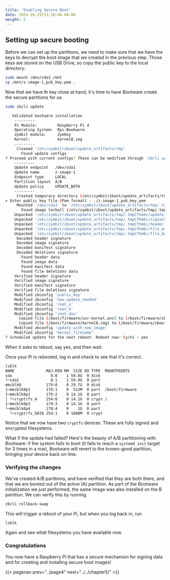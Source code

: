 ```yaml
---
title: 'Enabling Secure Boot'
date: 2024-10-25T13:18:46-04:00
weight: 5
---
```


## Setting up secure booting

Before we can set up the partitions, we need to make sure that we have the keys to decrypt the boot image that we created in the previous step. Those keys are stored on the USB Drive, so copy the public key to the local directory:

```bash
sudo mount /dev/sda1 /mnt
cp /mnt/z-image-1_pub_key.pem .
```

Now that we have th key close at hand, it's time to have Bootware create the secure partitions for us.

```bash
sudo zbcli update
```
```bash
   Validated bootware installation
	---------
	Pi Module:         Raspberry Pi 4
	Operating System:  Rpi-Bookworm
	Zymbit module:     Zymkey
	Kernel:            kernel8.img
	---------
     Cleaned '/etc/zymbit/zboot/update_artifacts/tmp'
       Found update configs
? Proceed with current configs? These can be modified through 'zbcli update-config'
	---------
 	Update endpoint   /dev/sda1
 	Update name       z-image-1
 	Endpoint type     LOCAL
 	Partition layout  A/B
 	Update policy     UPDATE_BOTH
 	---------
     Created temporary directory (/etc/zymbit/zboot/update_artifacts/tmp/.tmpCfhm6c)
✔ Enter public key file (Pem format) · ./z-image-1_pub_key.pem
     Mounted '/dev/sda1' to '/etc/zymbit/zboot/update_artifacts/tmp/.tmpyKYgR3'
       Found image tarball (/etc/zymbit/zboot/update_artifacts/tmp/.tmpyKYgR3/z-image-1.zi)
    Unpacked '/etc/zymbit/zboot/update_artifacts/tmp/.tmpCfhm6c/update_artifact.tar'
    Unpacked '/etc/zymbit/zboot/update_artifacts/tmp/.tmpCfhm6c/signatures'
    Unpacked '/etc/zymbit/zboot/update_artifacts/tmp/.tmpCfhm6c/header.txt'
    Unpacked '/etc/zymbit/zboot/update_artifacts/tmp/.tmpCfhm6c/file_manifest'
    Unpacked '/etc/zymbit/zboot/update_artifacts/tmp/.tmpCfhm6c/file_deletions'
     Decoded header signature
     Decoded image signature
     Decoded manifest signature
     Decoded deletions signature
       Found header data
       Found image data
       Found manifest data
       Found file deletions data
    Verified header signature
    Verified image signature
    Verified manifest signature
    Verified file deletions signature
    Modified zbconfig 'public_key'
    Modified zbconfig 'new_update_needed'
    Modified zbconfig 'root_a'
    Modified zbconfig 'root_b'
    Modified zbconfig 'root_dev'
      Copied file (/boot/firmware/usr-kernel.enc) to (/boot/firmware/zboot_bkup/usr-kernel-A.enc)
      Copied file (/boot/firmware/kernel8.img) to (/boot/firmware/zboot_bkup/kernel8.img)
    Modified zbconfig 'update_with_new_image'
    Modified zbconfig 'kernel_filename'
? Scheduled update for the next reboot. Reboot now? (y/n) › yes
```

When it asks to reboot, say yes, and then wait.

Once your Pi is rebooted, log in and check to see that it's correct.

```bash
lsblk
NAME              MAJ:MIN RM  SIZE RO TYPE  MOUNTPOINTS
sda                 8:0    1 59.8G  0 disk
└─sda1              8:1    1 59.8G  0 part
mmcblk0           179:0    0 29.7G  0 disk
├─mmcblk0p1       179:1    0  512M  0 part  /boot/firmware
├─mmcblk0p2       179:2    0 14.1G  0 part
│ └─cryptrfs_A    254:0    0 14.1G  0 crypt /
├─mmcblk0p3       179:3    0 14.1G  0 part
└─mmcblk0p4       179:4    0    1G  0 part
  └─cryptrfs_DATA 254:1    0 1008M  0 crypt
```

Notice that we now have two `cryptfs` devices. These are fully signed and encrypted filesystems.

What if the update had failed? Here's the beauty of A/B partitioning with Bootware: if the system fails to boot (it fails to reach a `systemd init` target for 3 times in a row), Bootware will revert to the known-good partition, bringing your device back on-line.

### Verifying the changes

We've created A/B partitions, and have verified that they are both there, and that we are booted out of the active (A) partition. As part of the Bootware initialization we just performed, the same image was also installed on the B partition. We can verify this by running

```bash
zbcli rollback-swap
```

This will trigger a reboot of your Pi, but when you log back in, run

```bash
lsblk
```

Again and see what filesystems you have available now.


### Congratulations

You now have a Raspberry Pi that has a secure mechanism for signing data and for creating and installing secure boot images!

{{< pagenav prev="../page4" next="../../chapter5/" >}}